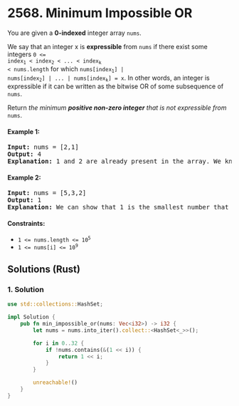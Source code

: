 # 2568. Minimum Impossible OR
You are given a **0-indexed** integer array `nums`.

We say that an integer x is **expressible** from `nums` if there exist some integers <code>0 <= index<sub>1</sub> < index<sub>2</sub> < ... < index<sub>k</sub> < nums.length</code> for which <code>nums[index<sub>1</sub>] | nums[index<sub>2</sub>] | ... | nums[index<sub>k</sub>] = x</code>. In other words, an integer is expressible if it can be written as the bitwise OR of some subsequence of `nums`.

Return *the minimum **positive non-zero integer** that is not expressible from* `nums`.

#### Example 1:
<pre>
<strong>Input:</strong> nums = [2,1]
<strong>Output:</strong> 4
<strong>Explanation:</strong> 1 and 2 are already present in the array. We know that 3 is expressible, since nums[0] | nums[1] = 2 | 1 = 3. Since 4 is not expressible, we return 4.
</pre>

#### Example 2:
<pre>
<strong>Input:</strong> nums = [5,3,2]
<strong>Output:</strong> 1
<strong>Explanation:</strong> We can show that 1 is the smallest number that is not expressible.
</pre>

#### Constraints:
* <code>1 <= nums.length <= 10<sup>5</sup></code>
* <code>1 <= nums[i] <= 10<sup>9</sup></code>

## Solutions (Rust)

### 1. Solution
```Rust
use std::collections::HashSet;

impl Solution {
    pub fn min_impossible_or(nums: Vec<i32>) -> i32 {
        let nums = nums.into_iter().collect::<HashSet<_>>();

        for i in 0..32 {
            if !nums.contains(&(1 << i)) {
                return 1 << i;
            }
        }

        unreachable!()
    }
}
```
